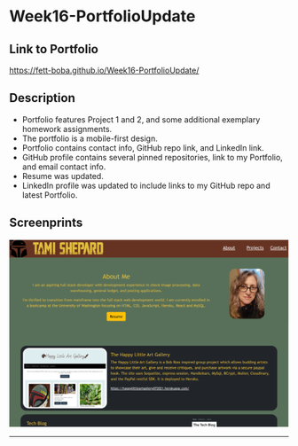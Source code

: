 # Week16-PortfolioUpdate


## Link to Portfolio

https://fett-boba.github.io/Week16-PortfolioUpdate/


## Description
- Portfolio features Project 1 and 2, and some additional exemplary homework assignments.
- The portfolio is a mobile-first design.
- Portfolio contains contact info, GitHub repo link, and LinkedIn link.
- GitHub profile contains several pinned repositories, link to my Portfolio, and email contact info.
- Resume was updated.
- LinkedIn profile was updated to include links to my GitHub repo and latest Portfolio.


## Screenprints 
 
![Screen capture demonstrating mobile friendly design](assets/img/screenprint.PNG)

---